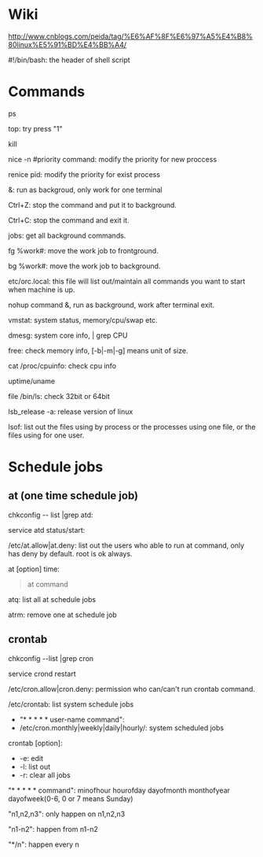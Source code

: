 # Wiki
http://www.cnblogs.com/peida/tag/%E6%AF%8F%E6%97%A5%E4%B8%80linux%E5%91%BD%E4%BB%A4/

#!/bin/bash: the header of shell script

# Commands
ps

top: try press "1"

kill

nice -n #priority command: modify the priority for new proccess

renice pid: modify the priority for exist process

&: run as backgroud, only work for one terminal

Ctrl+Z: stop the command and put it to background.

Ctrl+C: stop the command and exit it.

jobs: get all background commands.

fg %work#: move the work job to frontground.

bg %work#: move the work job to background.

etc/orc.local: this file will list out/maintain all commands you want to start when machine is up. 

nohup command &, run as background, work after terminal exit.

vmstat: system status, memory/cpu/swap etc.

dmesg: system core info, | grep CPU

free: check memory info,  [-b|-m|-g] means unit of size.

cat /proc/cpuinfo: check cpu info

uptime/uname

file /bin/ls: check 32bit or 64bit

lsb_release -a: release version of linux

lsof: list out the files using by process or the processes using  one file, or the files using for one user.

# Schedule jobs

## at (one time schedule job)

chkconfig -- list |grep atd:

service atd status/start:

/etc/at.allow|at.deny: list out the users who able to run at command, only has deny by default. root is ok always.

at [option] time: 
>at command

atq: list all at schedule jobs

atrm: remove one at schedule job

## crontab

chkconfig --list |grep cron

service crond restart

/etc/cron.allow|cron.deny: permission who can/can't run crontab command.

/etc/crontab: list system schedule jobs

* "* * * * * user-name command":
* /etc/cron.monthly|weekly|daily|hourly/: system scheduled jobs

crontab [option]: 

* -e: edit
* -l: list out
* -r: clear all jobs
   
"* * * * * command": minofhour hourofday dayofmonth monthofyear dayofweek(0-6, 0 or 7 means Sunday)

"n1,n2,n3": only happen on n1,n2,n3

"n1-n2": happen from n1-n2

"*/n": happen every n


